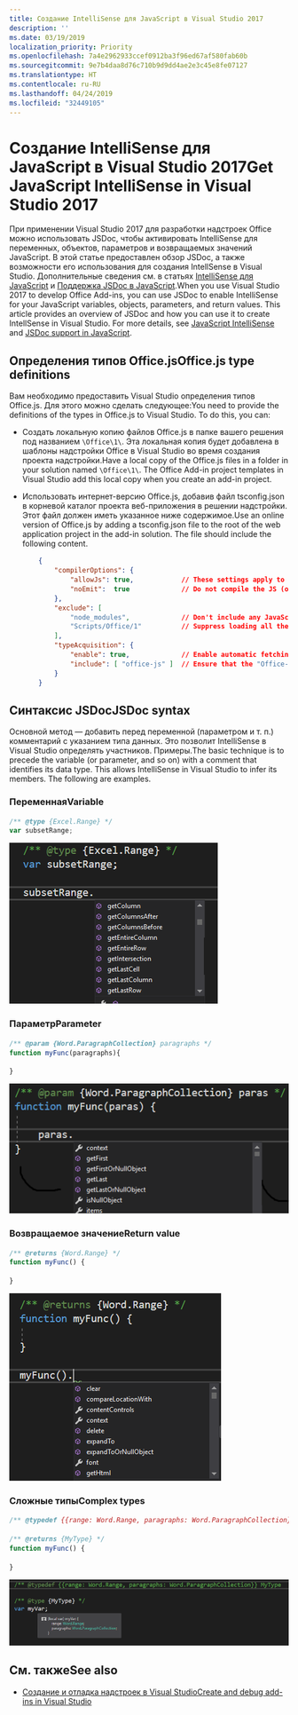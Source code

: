```yaml
---
title: Создание IntelliSense для JavaScript в Visual Studio 2017
description: ''
ms.date: 03/19/2019
localization_priority: Priority
ms.openlocfilehash: 7a4e2962933ccef0912ba3f96ed67af580fab60b
ms.sourcegitcommit: 9e7b4daa8d76c710b9d9dd4ae2e3c45e8fe07127
ms.translationtype: HT
ms.contentlocale: ru-RU
ms.lasthandoff: 04/24/2019
ms.locfileid: "32449105"
---
```

# <a name="get-javascript-intellisense-in-visual-studio-2017"></a><span data-ttu-id="1045e-102">Создание IntelliSense для JavaScript в Visual Studio 2017</span><span class="sxs-lookup"><span data-stu-id="1045e-102">Get JavaScript IntelliSense in Visual Studio 2017</span></span>

<span data-ttu-id="1045e-p101">При применении Visual Studio 2017 для разработки надстроек Office можно использовать JSDoc, чтобы активировать IntelliSense для переменных, объектов, параметров и возвращаемых значений JavaScript. В этой статье предоставлен обзор JSDoc, а также возможности его использования для создания IntellSense в Visual Studio. Дополнительные сведения см. в статьях [IntelliSense для JavaScript](/visualstudio/ide/javascript-intellisense) и [Поддержка JSDoc в JavaScript](https://github.com/Microsoft/TypeScript/wiki/JsDoc-support-in-JavaScript).</span><span class="sxs-lookup"><span data-stu-id="1045e-p101">When you use Visual Studio 2017 to develop Office Add-ins, you can use JSDoc to enable IntelliSense for your JavaScript variables, objects, parameters, and return values. This article provides an overview of JSDoc and how you can use it to create IntellSense in Visual Studio. For more details, see [JavaScript IntelliSense](/visualstudio/ide/javascript-intellisense) and [JSDoc support in JavaScript](https://github.com/Microsoft/TypeScript/wiki/JsDoc-support-in-JavaScript).</span></span> 

## <a name="officejs-type-definitions"></a><span data-ttu-id="1045e-106">Определения типов Office.js</span><span class="sxs-lookup"><span data-stu-id="1045e-106">Office.js type definitions</span></span>

<span data-ttu-id="1045e-p102">Вам необходимо предоставить Visual Studio определения типов Office.js. Для этого можно сделать следующее:</span><span class="sxs-lookup"><span data-stu-id="1045e-p102">You need to provide the definitions of the types in Office.js to Visual Studio. To do this, you can:</span></span>

- <span data-ttu-id="1045e-p103">Создать локальную копию файлов Office.js в папке вашего решения под названием `\Office\1\`. Эта локальная копия будет добавлена в шаблоны надстройки Office в Visual Studio во время создания проекта надстройки.</span><span class="sxs-lookup"><span data-stu-id="1045e-p103">Have a local copy of the Office.js files in a folder in your solution named `\Office\1\`. The Office Add-in project templates in Visual Studio add this local copy when you create an add-in project.</span></span> 
- <span data-ttu-id="1045e-p104">Использовать интернет-версию Office.js, добавив файл tsconfig.json в корневой каталог проекта веб-приложения в решении надстройки. Этот файл должен иметь указанное ниже содержимое.</span><span class="sxs-lookup"><span data-stu-id="1045e-p104">Use an online version of Office.js by adding a tsconfig.json file to the root of the web application project in the add-in solution. The file should include the following content.</span></span>

    ```json
        {
            "compilerOptions": {
                "allowJs": true,            // These settings apply to JavaScript files also.
                "noEmit":  true             // Do not compile the JS (or TS) files in this project.
            },
            "exclude": [
                "node_modules",             // Don't include any JavaScript found under "node_modules".
                "Scripts/Office/1"          // Suppress loading all the JavaScript files from the Office NuGet package.
            ],
            "typeAcquisition": {
                "enable": true,             // Enable automatic fetching of type definitions for detected JavaScript libraries.
                "include": [ "office-js" ]  // Ensure that the "Office-js" type definition is fetched.
            }
        }
    ```

## <a name="jsdoc-syntax"></a><span data-ttu-id="1045e-113">Синтаксис JSDoc</span><span class="sxs-lookup"><span data-stu-id="1045e-113">JSDoc syntax</span></span>

<span data-ttu-id="1045e-p105">Основной метод — добавить перед переменной (параметром и т. п.) комментарий с указанием типа данных. Это позволит IntelliSense в Visual Studio определять участников. Примеры.</span><span class="sxs-lookup"><span data-stu-id="1045e-p105">The basic technique is to precede the variable (or parameter, and so on) with a comment that identifies its data type. This allows IntelliSense in Visual Studio to infer its members. The following are examples.</span></span>

### <a name="variable"></a><span data-ttu-id="1045e-117">Переменная</span><span class="sxs-lookup"><span data-stu-id="1045e-117">Variable</span></span>

```js
/** @type {Excel.Range} */
var subsetRange;
```
![Intellisense — переменная](../images/intellisense-vs17-var.png)

### <a name="parameter"></a><span data-ttu-id="1045e-119">Параметр</span><span class="sxs-lookup"><span data-stu-id="1045e-119">Parameter</span></span>

```js
/** @param {Word.ParagraphCollection} paragraphs */
function myFunc(paragraphs){

}
```
![Intellisense — параметр](../images/intellisense-vs17-param.png)

### <a name="return-value"></a><span data-ttu-id="1045e-121">Возвращаемое значение</span><span class="sxs-lookup"><span data-stu-id="1045e-121">Return value</span></span>

```js
/** @returns {Word.Range} */
function myFunc() {

}
```
![Intellisense — возвращаемое значение](../images/intellisense-vs17-return.png)

### <a name="complex-types"></a><span data-ttu-id="1045e-123">Сложные типы</span><span class="sxs-lookup"><span data-stu-id="1045e-123">Complex types</span></span>

```js
/** @typedef {{range: Word.Range, paragraphs: Word.ParagraphCollection}} MyType

/** @returns {MyType} */
function myFunc() {

}
```
![Intellisense — сложный тип](../images/intellisense-vs17-complex-type.png)

## <a name="see-also"></a><span data-ttu-id="1045e-125">См. также</span><span class="sxs-lookup"><span data-stu-id="1045e-125">See also</span></span>

- [<span data-ttu-id="1045e-126">Создание и отладка надстроек в Visual Studio</span><span class="sxs-lookup"><span data-stu-id="1045e-126">Create and debug add-ins in Visual Studio</span></span>](create-and-debug-office-add-ins-in-visual-studio.md)
